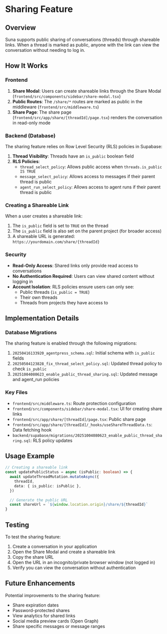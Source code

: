 # Sharing Feature

## Overview

Suna supports public sharing of conversations (threads) through shareable links. When a thread is marked as public, anyone with the link can view the conversation without needing to log in.

## How It Works

### Frontend

1. **Share Modal**: Users can create shareable links through the Share Modal (`frontend/src/components/sidebar/share-modal.tsx`)
2. **Public Routes**: The `/share/*` routes are marked as public in the middleware (`frontend/src/middleware.ts`)
3. **Share Page**: The share page (`frontend/src/app/share/[threadId]/page.tsx`) renders the conversation in read-only mode

### Backend (Database)

The sharing feature relies on Row Level Security (RLS) policies in Supabase:

1. **Thread Visibility**: Threads have an `is_public` boolean field
2. **RLS Policies**: 
   - `thread_select_policy`: Allows public access when `threads.is_public IS TRUE`
   - `message_select_policy`: Allows access to messages if their parent thread is public
   - `agent_run_select_policy`: Allows access to agent runs if their parent thread is public

### Creating a Shareable Link

When a user creates a shareable link:

1. The `is_public` field is set to `TRUE` on the thread
2. The `is_public` field is also set on the parent project (for broader access)
3. A shareable URL is generated: `https://yourdomain.com/share/{threadId}`

### Security

- **Read-Only Access**: Shared links only provide read access to conversations
- **No Authentication Required**: Users can view shared content without logging in
- **Account Isolation**: RLS policies ensure users can only see:
  - Public threads (`is_public = TRUE`)
  - Their own threads
  - Threads from projects they have access to

## Implementation Details

### Database Migrations

The sharing feature is enabled through the following migrations:

1. `20250416133920_agentpress_schema.sql`: Initial schema with `is_public` fields
2. `20250504123828_fix_thread_select_policy.sql`: Updated thread policy to check `is_public`
3. `20251004080623_enable_public_thread_sharing.sql`: Updated message and agent_run policies

### Key Files

- `frontend/src/middleware.ts`: Route protection configuration
- `frontend/src/components/sidebar/share-modal.tsx`: UI for creating share links
- `frontend/src/app/share/[threadId]/page.tsx`: Public share page
- `frontend/src/app/share/[threadId]/_hooks/useShareThreadData.ts`: Data fetching hook
- `backend/supabase/migrations/20251004080623_enable_public_thread_sharing.sql`: RLS policy updates

## Usage Example

```typescript
// Creating a shareable link
const updatePublicStatus = async (isPublic: boolean) => {
  await updateThreadMutation.mutateAsync({
    threadId,
    data: { is_public: isPublic },
  })
  
  // Generate the public URL
  const shareUrl = `${window.location.origin}/share/${threadId}`
}
```

## Testing

To test the sharing feature:

1. Create a conversation in your application
2. Open the Share Modal and create a shareable link
3. Copy the share URL
4. Open the URL in an incognito/private browser window (not logged in)
5. Verify you can view the conversation without authentication

## Future Enhancements

Potential improvements to the sharing feature:

- Share expiration dates
- Password-protected shares
- View analytics for shared links
- Social media preview cards (Open Graph)
- Share specific messages or message ranges
